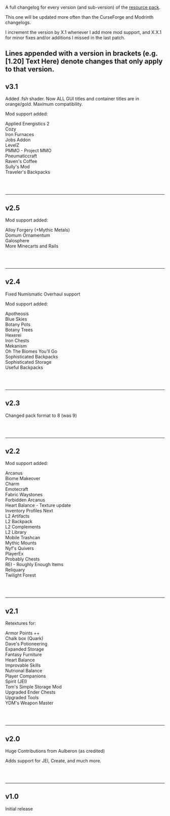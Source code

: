 A full changelog for every version (and sub-version) of the [resource pack](https://www.curseforge.com/minecraft/texture-packs/stoneborn-modded-compatibility).

This one will be updated more often than the CurseForge and Modrinth changelogs.

I increment the version by X.1 whenever I add more mod support, and X.X.1 for minor fixes and/or additions I missed in the last patch.

Lines appended with a version in brackets (e.g. [1.20] Text Here) denote changes that only apply to that version.
--------------------------------------------------

## v3.1

Added .fsh shader. Now ALL GUI titles and container titles are in orange/gold. Maximum compatibility.

Mod support added:

Applied Energistics 2<br />
Cozy<br />
Iron Furnaces<br />
Jobs Addon<br />
LevelZ<br />
PMMO - Project MMO<br />
Pneumaticcraft<br />
Raven's Coffee<br />
Sully's Mod<br />
Traveler's Backpacks


<br /> <br />

--------------------------------------------------
## v2.5

Mod support added:

Alloy Forgery (+Mythic Metals)<br />
Domum Ornamentum<br />
Galosphere<br />
More Minecarts and Rails


<br /> <br />

--------------------------------------------------
## v2.4

Fixed Numismatic Overhaul support

 

Mod support added:

Apotheosis<br />
Blue Skies<br />
Botany Pots<br />
Botany Trees<br />
Hexerei<br />
Iron Chests<br />
Mekanism<br />
Oh The Biomes You'll Go<br />
Sophisticated Backpacks<br />
Sophisticated Storage<br />
Useful Backpacks


<br /> <br />

--------------------------------------------------
## v2.3

Changed pack format to 8 (was 9)


<br /> <br />

--------------------------------------------------
## v2.2

Mod support added:

Arcanus<br />
Biome Makeover<br />
Charm<br />
Emotecraft<br />
Fabric Waystones<br />
Forbidden Arcanus<br />
Heart Balance - Texture update<br />
Inventory Profiles Next<br />
L2 Artifacts<br />
L2 Backpack<br />
L2 Complements<br />
L2 Library<br />
Mobile Trashcan<br />
Mythic Mounts<br />
Nyf's Quivers<br />
PlayerEx<br />
Probably Chests<br />
REI - Roughly Enough Items<br />
Reliquary<br />
Twilight Forest


<br /> <br />

--------------------------------------------------
## v2.1

Retextures for:

Armor Points ++<br />
Chalk box (Quark)<br />
Dave's Potioneering<br />
Expanded Storage<br />
Fantasy Furniture<br />
Heart Balance<br />
Improvable Skills<br />
Nutrional Balance<br />
Player Companions<br />
Spirit (JEI)<br />
Tom's Simple Storage Mod<br />
Upgraded Ender Chests<br />
Upgraded Tools<br />
YDM's Weapon Master


<br /> <br />

--------------------------------------------------
## v2.0


Huge Contributions from Aulberon (as credited)

Adds support for JEI, Create, and much more.

<br /> <br />

--------------------------------------------------
## v1.0

Initial release